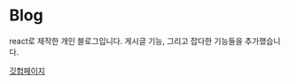 # Blog

react로 제작한 개인 블로그입니다. 게시글 기능, 그리고 잡다한 기능들을 추가했습니다.

[깃헙페이지](https://good-jinu.github.io/blog-old/)